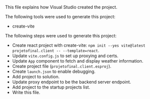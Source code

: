 This file explains how Visual Studio created the project.

The following tools were used to generate this project:
- create-vite

The following steps were used to generate this project:
- Create react project with create-vite: `npm init --yes vite@latest projetofinal.client -- --template=react`.
- Update `vite.config.js` to set up proxying and certs.
- Update `App` component to fetch and display weather information.
- Create project file (`projetofinal.client.esproj`).
- Create `launch.json` to enable debugging.
- Add project to solution.
- Update proxy endpoint to be the backend server endpoint.
- Add project to the startup projects list.
- Write this file.
